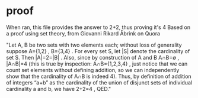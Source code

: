 # proof
When ran, this file provides the answer to 2+2, thus proving it's 4
Based on a proof using set theory, from Giovanni Rikard Åbrink on Quora

"Let A, B be two sets with two elements each; without loss of generality suppose  A={1,2} ,  B={3,4} . For every set S, let  |S|  denote the cardinality of set S. Then  |A|=2=|B| . Also, since by construction of A and B  A∩B=∅ ,  |A∩B|=4  (this is true by inspection:  A∩B={1,2,3,4} , just notice that we can count set elements without defining addition, so we can independently show that the cardinality of  A∩B  is indeed 4). Thus, by definition of addition of integers “a+b” as the cardinality of the union of disjunct sets of individual cardinality a and b, we have  2+2=4 , QED."
